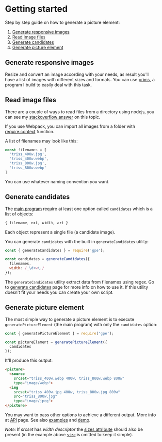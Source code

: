 # Getting started

Step by step guide on how to generate a picture element:

1. [Generate responsive images](#generate-responsive-images)
2. [Read image files](#read-image-files)
3. [Generate candidates](#generate-candidates)
4. [Generate picture element](#generate-picture-element)

## Generate responsive images

Resize and convert an image according with your needs, as result you'll have a list of images with different sizes and formats. You can use [prims](https://github.com/pldg/prims), a program I build to easily deal with this task.

## Read image files

There are a couple of ways to read files from a directory using nodejs, you can see my [stackoverflow answer](https://stackoverflow.com/a/49601340/) on this topic.

If you use Webpack, you can import all images from a folder with [require.context](https://github.com/pldg/learn-webpack/tree/master/require-context) function.

A list of filenames may look like this:

```js
const filenames = [
  'triss_400w.jpg',
  'triss_400w.webp',
  'triss_800w.jpg',
  'triss_800w.webp'
]
```

You can use whatever naming convention you want.

## Generate candidates

The [main program](#generate-picture-element) require at least one option called `candidates` which is a list of objects:

```js
{ filename, ext, width, art }
```

Each object represent a single file (a candidate image).

You can generate `candidates` with the built in `generateCandidates` utility:

```js
const { generateCandidates } = require('gpe');

const candidates = generateCandidates({
  filenames,
  width: /_\d+w\./
});
```

The `generateCandidates` utility extract data from filenames using regex. Go to [generate candidates](generate-candidates.md) page for more info on how to use it. If this utility doesn't fit your needs you can create your own script.

## Generate picture element

The most simple way to generate a picture element is to execute `generatePictureElement` (the main program) with only the `candidates` option:

```js
const { generatePictureElement } = require('gpe');

const pictureElement = generatePictureElement({
  candidates
});
```

It'll produce this output:

```html
<picture>
  <source
    srcset="triss_400w.webp 400w, triss_800w.webp 800w"
    type="image/webp">
  <img
    srcset="triss_400w.jpg 400w, triss_800w.jpg 800w"
    src="triss_800w.jpg"
    type="image/jpeg">
</picture>
```

You may want to pass other options to achieve a different output. More info at [API](./api.md) page. See also [examples](examples.md) and [demo](../demo/).

*Note:* If *srcset* has *width descriptor* the [sizes attribute](https://html.spec.whatwg.org/multipage/embedded-content.html#attr-img-sizes) should also be present (in the example above [`size`](api.md#optionsbreakpointssize) is omitted to keep it simple).
